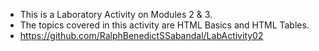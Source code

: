 - This is a Laboratory Activity on Modules 2 & 3.
- The topics covered in this activity are HTML Basics and HTML Tables.
- https://github.com/RalphBenedictSSabandal/LabActivity02

